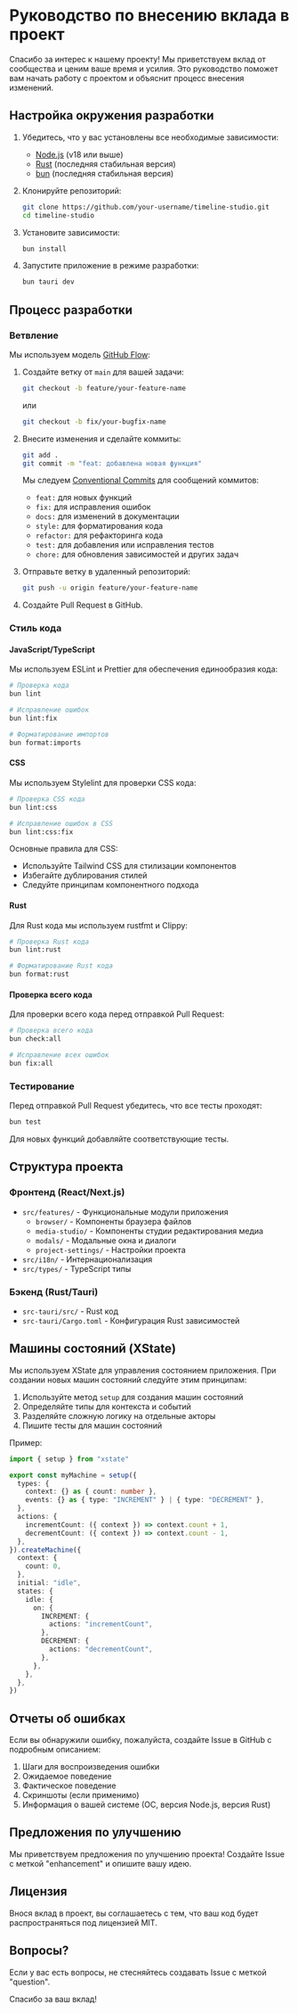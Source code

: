 # Руководство по внесению вклада в проект

Спасибо за интерес к нашему проекту! Мы приветствуем вклад от сообщества и ценим ваше время и усилия. Это руководство поможет вам начать работу с проектом и объяснит процесс внесения изменений.

## Настройка окружения разработки

1. Убедитесь, что у вас установлены все необходимые зависимости:
   - [Node.js](https://nodejs.org/) (v18 или выше)
   - [Rust](https://www.rust-lang.org/tools/install) (последняя стабильная версия)
   - [bun](https://bun.sh/) (последняя стабильная версия)

2. Клонируйте репозиторий:
   ```bash
   git clone https://github.com/your-username/timeline-studio.git
   cd timeline-studio
   ```

3. Установите зависимости:
   ```bash
   bun install
   ```

4. Запустите приложение в режиме разработки:
   ```bash
   bun tauri dev
   ```

## Процесс разработки

### Ветвление

Мы используем модель [GitHub Flow](https://guides.github.com/introduction/flow/):

1. Создайте ветку от `main` для вашей задачи:
   ```bash
   git checkout -b feature/your-feature-name
   ```
   или
   ```bash
   git checkout -b fix/your-bugfix-name
   ```

2. Внесите изменения и сделайте коммиты:
   ```bash
   git add .
   git commit -m "feat: добавлена новая функция"
   ```

   Мы следуем [Conventional Commits](https://www.conventionalcommits.org/) для сообщений коммитов:
   - `feat:` для новых функций
   - `fix:` для исправления ошибок
   - `docs:` для изменений в документации
   - `style:` для форматирования кода
   - `refactor:` для рефакторинга кода
   - `test:` для добавления или исправления тестов
   - `chore:` для обновления зависимостей и других задач

3. Отправьте ветку в удаленный репозиторий:
   ```bash
   git push -u origin feature/your-feature-name
   ```

4. Создайте Pull Request в GitHub.

### Стиль кода

#### JavaScript/TypeScript

Мы используем ESLint и Prettier для обеспечения единообразия кода:

```bash
# Проверка кода
bun lint

# Исправление ошибок
bun lint:fix

# Форматирование импортов
bun format:imports
```

#### CSS

Мы используем Stylelint для проверки CSS кода:

```bash
# Проверка CSS кода
bun lint:css

# Исправление ошибок в CSS
bun lint:css:fix
```

Основные правила для CSS:
- Используйте Tailwind CSS для стилизации компонентов
- Избегайте дублирования стилей
- Следуйте принципам компонентного подхода

#### Rust

Для Rust кода мы используем rustfmt и Clippy:

```bash
# Проверка Rust кода
bun lint:rust

# Форматирование Rust кода
bun format:rust
```

#### Проверка всего кода

Для проверки всего кода перед отправкой Pull Request:

```bash
# Проверка всего кода
bun check:all

# Исправление всех ошибок
bun fix:all
```

### Тестирование

Перед отправкой Pull Request убедитесь, что все тесты проходят:

```bash
bun test
```

Для новых функций добавляйте соответствующие тесты.

## Структура проекта

### Фронтенд (React/Next.js)

- `src/features/` - Функциональные модули приложения
  - `browser/` - Компоненты браузера файлов
  - `media-studio/` - Компоненты студии редактирования медиа
  - `modals/` - Модальные окна и диалоги
  - `project-settings/` - Настройки проекта
- `src/i18n/` - Интернационализация
- `src/types/` - TypeScript типы

### Бэкенд (Rust/Tauri)

- `src-tauri/src/` - Rust код
- `src-tauri/Cargo.toml` - Конфигурация Rust зависимостей

## Машины состояний (XState)

Мы используем XState для управления состоянием приложения. При создании новых машин состояний следуйте этим принципам:

1. Используйте метод `setup` для создания машин состояний
2. Определяйте типы для контекста и событий
3. Разделяйте сложную логику на отдельные акторы
4. Пишите тесты для машин состояний

Пример:

```typescript
import { setup } from "xstate"

export const myMachine = setup({
  types: {
    context: {} as { count: number },
    events: {} as { type: "INCREMENT" } | { type: "DECREMENT" },
  },
  actions: {
    incrementCount: ({ context }) => context.count + 1,
    decrementCount: ({ context }) => context.count - 1,
  },
}).createMachine({
  context: {
    count: 0,
  },
  initial: "idle",
  states: {
    idle: {
      on: {
        INCREMENT: {
          actions: "incrementCount",
        },
        DECREMENT: {
          actions: "decrementCount",
        },
      },
    },
  },
})
```

## Отчеты об ошибках

Если вы обнаружили ошибку, пожалуйста, создайте Issue в GitHub с подробным описанием:

1. Шаги для воспроизведения ошибки
2. Ожидаемое поведение
3. Фактическое поведение
4. Скриншоты (если применимо)
5. Информация о вашей системе (ОС, версия Node.js, версия Rust)

## Предложения по улучшению

Мы приветствуем предложения по улучшению проекта! Создайте Issue с меткой "enhancement" и опишите вашу идею.

## Лицензия

Внося вклад в проект, вы соглашаетесь с тем, что ваш код будет распространяться под лицензией MIT.

## Вопросы?

Если у вас есть вопросы, не стесняйтесь создавать Issue с меткой "question".

Спасибо за ваш вклад!
